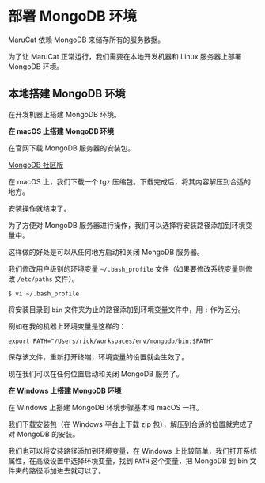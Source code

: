# 部署 MongoDB 环境

MaruCat 依赖 MongoDB 来储存所有的服务数据。

为了让 MaruCat 正常运行，我们需要在本地开发机器和 Linux 服务器上部署 MongoDB 环境。

## 本地搭建 MongoDB 环境

在开发机器上搭建 MongoDB 环境。

**在 macOS 上搭建 MongoDB 环境**

在官网下载 MongoDB 服务器的安装包。

[MongoDB 社区版](https://www.mongodb.com/download-center?jmp=nav#community)

在 macOS 上，我们下载一个 tgz 压缩包。下载完成后，将其内容解压到合适的地方。

安装操作就结束了。

为了方便对 MongoDB 服务器进行操作，我们可以选择将安装路径添加到环境变量中。

这样做的好处是可以从任何地方启动和关闭 MongoDB 服务器。

我们修改用户级别的环境变量 `~/.bash_profile` 文件（如果要修改系统变量则修改 `/etc/paths` 文件）。

```
$ vi ~/.bash_profile
```

将安装目录到 `bin` 文件夹为止的路径添加到环境变量文件中，用 `:` 作为区分。

例如在我的机器上环境变量是这样的：

```shell
export PATH="/Users/rick/workspaces/env/mongodb/bin:$PATH"
```

保存该文件，重新打开终端，环境变量的设置就会生效了。

现在我们可以在任何位置启动和关闭 MongoDB 服务了。

**在 Windows 上搭建 MongoDB 环境**

在 Windows 上搭建 MongoDB 环境步骤基本和 macOS 一样。

我们下载安装包（在 Windows 平台上下载 zip 包），解压到合适的位置就完成了对 MongoDB 的安装。

我们也可以将安装路径添加到环境变量，在 Windows 上比较简单，我们打开系统属性，在高级设置中选择环境变量，找到 `PATH` 这个变量，把 MongoDB 到 bin 文件夹的路径添加进去就可以了。


